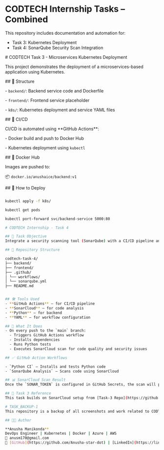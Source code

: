# CODTECH Internship Tasks – Combined
This repository includes documentation and automation for:
- Task 3: Kubernetes Deployment
- Task 4: SonarQube Security Scan Integration



\# CODTECH Task 3 - Microservices Kubernetes Deployment



This project demonstrates the deployment of a microservices-based application using Kubernetes.



\## 🔧 Structure



\- `backend/`: Backend service code and Dockerfile

\- `frontend/`: Frontend service placeholder

\- `k8s/`: Kubernetes deployment and service YAML files



\## 🚀 CI/CD



CI/CD is automated using \*\*GitHub Actions\*\*:

\- Docker build and push to Docker Hub

\- Kubernetes deployment using `kubectl`



\## 🐳 Docker Hub



Images are pushed to:  

📦 `docker.io/anushaice/backend:v1`



\## 🧪 How to Deploy



```bash

kubectl apply -f k8s/

kubectl get pods

kubectl port-forward svc/backend-service 5000:80

# CODTECH Internship - Task 4

## 🔐 Task Objective
Integrate a security scanning tool (SonarQube) with a CI/CD pipeline and generate a report for identified vulnerabilities.

## 📂 Repository Structure

codtech-task-4/
├── backend/
├── frontend/
├── .github/
│ └── workflows/
│ └── sonarqube.yml
├── README.md


## 🛠 Tools Used
- **GitHub Actions** – for CI/CD pipeline
- **SonarCloud** – for code analysis
- **Python** – for backend
- **YAML** – for workflow configuration

## 🚀 What It Does
- On every push to the `main` branch:
  - Triggers GitHub Actions workflow
  - Installs dependencies
  - Runs Python tests
  - Executes SonarCloud scan for code quality and security issues

## ✅ GitHub Action Workflows

- `Python CI` – Installs and tests Python code
- `SonarQube Analysis` – Scans code using SonarCloud

## 📊 SonarCloud Scan Result
Once the `SONAR_TOKEN` is configured in GitHub Secrets, the scan will produce a detailed report accessible on your SonarCloud dashboard.

## 🔗 Task 3 Reference
This task builds on SonarCloud setup from [Task-3 Repo](https://github.com/Anusha-star-dot/codtech-task-3)

# TASK_BACKUP-1
This repository is a backup of all screenshots and work related to CODTECH intership tasks.

## 👩‍💻 Author

**Anusha Manikonda**  
DevOps Engineer | Kubernetes | Docker | Azure | AWS  
📧 anusm170@gmail.com  
🔗 [GitHub](https://github.com/Anusha-star-dot) | [LinkedIn](https://linkedin.com/in/anusha-manikonda-33331993)



